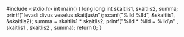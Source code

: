 #include <stdio.h>
int main()
 {      long long int skaitlis1, skaitlis2, summa;
        printf("Ievadi divus veselus skaitļus\n");
        scanf("%lld %lld", &skaitlis1, &skaitlis2);
        summa = skaitlis1 * skaitlis2;
        printf("%lld * %lld = %lld\n" , skaitlis1 , skaitlis2 , summa);
        return 0;
}
